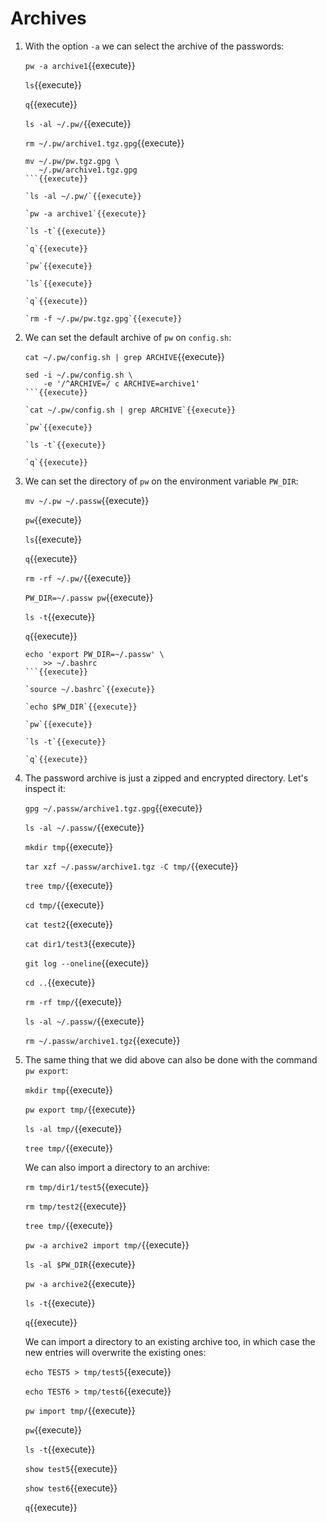 # Archives
      
1. With the option `-a` we can select the archive of the passwords:

   `pw -a archive1`{{execute}}
   
   `ls`{{execute}}
   
   `q`{{execute}}
   
   `ls -al ~/.pw/`{{execute}}
   
   `rm ~/.pw/archive1.tgz.gpg`{{execute}}
   
   ```
   mv ~/.pw/pw.tgz.gpg \
      ~/.pw/archive1.tgz.gpg
   ```{{execute}}

   `ls -al ~/.pw/`{{execute}}
   
   `pw -a archive1`{{execute}}
   
   `ls -t`{{execute}}
   
   `q`{{execute}}
   
   `pw`{{execute}}
   
   `ls`{{execute}}
   
   `q`{{execute}}
   
   `rm -f ~/.pw/pw.tgz.gpg`{{execute}}
   
2. We can set the default archive of `pw` on `config.sh`:

   `cat ~/.pw/config.sh | grep ARCHIVE`{{execute}}
   
   ```
   sed -i ~/.pw/config.sh \
       -e '/^ARCHIVE=/ c ARCHIVE=archive1'
   ```{{execute}}
   
   `cat ~/.pw/config.sh | grep ARCHIVE`{{execute}}
   
   `pw`{{execute}}
   
   `ls -t`{{execute}}
   
   `q`{{execute}}
   
3. We can set the directory of `pw` on the environment variable
   `PW_DIR`:

   `mv ~/.pw ~/.passw`{{execute}}
   
   `pw`{{execute}}
   
   `ls`{{execute}}
   
   `q`{{execute}}
   
   `rm -rf ~/.pw/`{{execute}}
   
   `PW_DIR=~/.passw pw`{{execute}}

   `ls -t`{{execute}}
   
   `q`{{execute}}
   
   ```
   echo 'export PW_DIR=~/.passw' \
       >> ~/.bashrc
   ```{{execute}}
   
   `source ~/.bashrc`{{execute}}
   
   `echo $PW_DIR`{{execute}}
   
   `pw`{{execute}}

   `ls -t`{{execute}}
   
   `q`{{execute}}
   
4. The password archive is just a zipped and encrypted
   directory. Let's inspect it:
   
   `gpg ~/.passw/archive1.tgz.gpg`{{execute}}

   `ls -al ~/.passw/`{{execute}}
   
   `mkdir tmp`{{execute}}
   
   `tar xzf ~/.passw/archive1.tgz -C tmp/`{{execute}}
   
   `tree tmp/`{{execute}}
   
   `cd tmp/`{{execute}}
   
   `cat test2`{{execute}}
   
   `cat dir1/test3`{{execute}}
   
   `git log --oneline`{{execute}}
   
   `cd ..`{{execute}}
   
   `rm -rf tmp/`{{execute}}
   
   `ls -al ~/.passw/`{{execute}}
   
   `rm ~/.passw/archive1.tgz`{{execute}}

5. The same thing that we did above can also be done with the command
   `pw export`:
   
   `mkdir tmp`{{execute}}
   
   `pw export tmp/`{{execute}}
   
   `ls -al tmp/`{{execute}}
   
   `tree tmp/`{{execute}}
   
   We can also import a directory to an archive:
   
   `rm tmp/dir1/test5`{{execute}}
   
   `rm tmp/test2`{{execute}}
   
   `tree tmp/`{{execute}}
   
   `pw -a archive2 import tmp/`{{execute}}
   
   `ls -al $PW_DIR`{{execute}}
   
   `pw -a archive2`{{execute}}
   
   `ls -t`{{execute}}
   
   `q`{{execute}}
   
   We can import a directory to an existing archive too, in which case
   the new entries will overwrite the existing ones:
   
   `echo TEST5 > tmp/test5`{{execute}}
   
   `echo TEST6 > tmp/test6`{{execute}}
   
   `pw import tmp/`{{execute}}
   
   `pw`{{execute}}
   
   `ls -t`{{execute}}
   
   `show test5`{{execute}}
   
   `show test6`{{execute}}

   `q`{{execute}}
